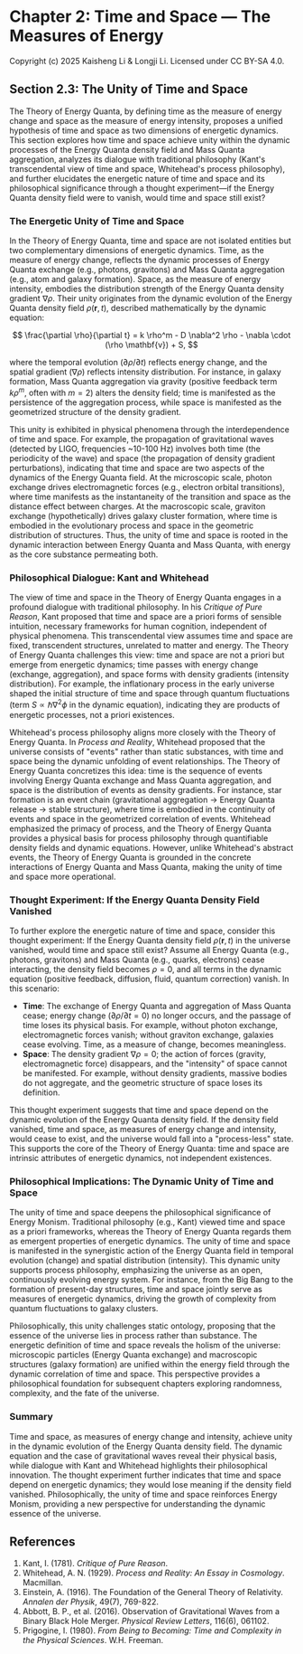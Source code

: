 # Chapter 2: Time and Space — The Measures of Energy

Copyright (c) 2025 Kaisheng Li & Longji Li. Licensed under CC BY-SA 4.0.

## Section 2.3: The Unity of Time and Space

The Theory of Energy Quanta, by defining time as the measure of energy change and space as the measure of energy intensity, proposes a unified hypothesis of time and space as two dimensions of energetic dynamics. This section explores how time and space achieve unity within the dynamic processes of the Energy Quanta density field and Mass Quanta aggregation, analyzes its dialogue with traditional philosophy (Kant's transcendental view of time and space, Whitehead's process philosophy), and further elucidates the energetic nature of time and space and its philosophical significance through a thought experiment—if the Energy Quanta density field were to vanish, would time and space still exist?

### The Energetic Unity of Time and Space
In the Theory of Energy Quanta, time and space are not isolated entities but two complementary dimensions of energetic dynamics. Time, as the measure of energy change, reflects the dynamic processes of Energy Quanta exchange (e.g., photons, gravitons) and Mass Quanta aggregation (e.g., atom and galaxy formation). Space, as the measure of energy intensity, embodies the distribution strength of the Energy Quanta density gradient $\nabla \rho$. Their unity originates from the dynamic evolution of the Energy Quanta density field $\rho(\mathbf{r}, t)$, described mathematically by the dynamic equation:

$$
\frac{\partial \rho}{\partial t} = k \rho^m - D \nabla^2 \rho - \nabla \cdot (\rho \mathbf{v}) + S,
$$

where the temporal evolution ($\partial \rho / \partial t$) reflects energy change, and the spatial gradient ($\nabla \rho$) reflects intensity distribution. For instance, in galaxy formation, Mass Quanta aggregation via gravity (positive feedback term $k \rho^m$, often with $m=2$) alters the density field; time is manifested as the persistence of the aggregation process, while space is manifested as the geometrized structure of the density gradient.

This unity is exhibited in physical phenomena through the interdependence of time and space. For example, the propagation of gravitational waves (detected by LIGO, frequencies ~10-100 Hz) involves both time (the periodicity of the wave) and space (the propagation of density gradient perturbations), indicating that time and space are two aspects of the dynamics of the Energy Quanta field. At the microscopic scale, photon exchange drives electromagnetic forces (e.g., electron orbital transitions), where time manifests as the instantaneity of the transition and space as the distance effect between charges. At the macroscopic scale, graviton exchange (hypothetically) drives galaxy cluster formation, where time is embodied in the evolutionary process and space in the geometric distribution of structures. Thus, the unity of time and space is rooted in the dynamic interaction between Energy Quanta and Mass Quanta, with energy as the core substance permeating both.

### Philosophical Dialogue: Kant and Whitehead
The view of time and space in the Theory of Energy Quanta engages in a profound dialogue with traditional philosophy. In his *Critique of Pure Reason*, Kant proposed that time and space are a priori forms of sensible intuition, necessary frameworks for human cognition, independent of physical phenomena. This transcendental view assumes time and space are fixed, transcendent structures, unrelated to matter and energy. The Theory of Energy Quanta challenges this view: time and space are not a priori but emerge from energetic dynamics; time passes with energy change (exchange, aggregation), and space forms with density gradients (intensity distribution). For example, the inflationary process in the early universe shaped the initial structure of time and space through quantum fluctuations (term $S \propto \hbar \nabla^2 \phi$ in the dynamic equation), indicating they are products of energetic processes, not a priori existences.

Whitehead's process philosophy aligns more closely with the Theory of Energy Quanta. In *Process and Reality*, Whitehead proposed that the universe consists of "events" rather than static substances, with time and space being the dynamic unfolding of event relationships. The Theory of Energy Quanta concretizes this idea: time is the sequence of events involving Energy Quanta exchange and Mass Quanta aggregation, and space is the distribution of events as density gradients. For instance, star formation is an event chain (gravitational aggregation → Energy Quanta release → stable structure), where time is embodied in the continuity of events and space in the geometrized correlation of events. Whitehead emphasized the primacy of process, and the Theory of Energy Quanta provides a physical basis for process philosophy through quantifiable density fields and dynamic equations. However, unlike Whitehead's abstract events, the Theory of Energy Quanta is grounded in the concrete interactions of Energy Quanta and Mass Quanta, making the unity of time and space more operational.

### Thought Experiment: If the Energy Quanta Density Field Vanished
To further explore the energetic nature of time and space, consider this thought experiment: If the Energy Quanta density field $\rho(\mathbf{r}, t)$ in the universe vanished, would time and space still exist? Assume all Energy Quanta (e.g., photons, gravitons) and Mass Quanta (e.g., quarks, electrons) cease interacting, the density field becomes $\rho = 0$, and all terms in the dynamic equation (positive feedback, diffusion, fluid, quantum correction) vanish. In this scenario:

- **Time**: The exchange of Energy Quanta and aggregation of Mass Quanta cease; energy change ($\partial \rho / \partial t = 0$) no longer occurs, and the passage of time loses its physical basis. For example, without photon exchange, electromagnetic forces vanish; without graviton exchange, galaxies cease evolving. Time, as a measure of change, becomes meaningless.
- **Space**: The density gradient $\nabla \rho = 0$; the action of forces (gravity, electromagnetic force) disappears, and the "intensity" of space cannot be manifested. For example, without density gradients, massive bodies do not aggregate, and the geometric structure of space loses its definition.

This thought experiment suggests that time and space depend on the dynamic evolution of the Energy Quanta density field. If the density field vanished, time and space, as measures of energy change and intensity, would cease to exist, and the universe would fall into a "process-less" state. This supports the core of the Theory of Energy Quanta: time and space are intrinsic attributes of energetic dynamics, not independent existences.

### Philosophical Implications: The Dynamic Unity of Time and Space
The unity of time and space deepens the philosophical significance of Energy Monism. Traditional philosophy (e.g., Kant) viewed time and space as a priori frameworks, whereas the Theory of Energy Quanta regards them as emergent properties of energetic dynamics. The unity of time and space is manifested in the synergistic action of the Energy Quanta field in temporal evolution (change) and spatial distribution (intensity). This dynamic unity supports process philosophy, emphasizing the universe as an open, continuously evolving energy system. For instance, from the Big Bang to the formation of present-day structures, time and space jointly serve as measures of energetic dynamics, driving the growth of complexity from quantum fluctuations to galaxy clusters.

Philosophically, this unity challenges static ontology, proposing that the essence of the universe lies in process rather than substance. The energetic definition of time and space reveals the holism of the universe: microscopic particles (Energy Quanta exchange) and macroscopic structures (galaxy formation) are unified within the energy field through the dynamic correlation of time and space. This perspective provides a philosophical foundation for subsequent chapters exploring randomness, complexity, and the fate of the universe.

### Summary
Time and space, as measures of energy change and intensity, achieve unity in the dynamic evolution of the Energy Quanta density field. The dynamic equation and the case of gravitational waves reveal their physical basis, while dialogue with Kant and Whitehead highlights their philosophical innovation. The thought experiment further indicates that time and space depend on energetic dynamics; they would lose meaning if the density field vanished. Philosophically, the unity of time and space reinforces Energy Monism, providing a new perspective for understanding the dynamic essence of the universe.

## References
1. Kant, I. (1781). *Critique of Pure Reason*.
2. Whitehead, A. N. (1929). *Process and Reality: An Essay in Cosmology*. Macmillan.
3. Einstein, A. (1916). The Foundation of the General Theory of Relativity. *Annalen der Physik*, 49(7), 769-822.
4. Abbott, B. P., et al. (2016). Observation of Gravitational Waves from a Binary Black Hole Merger. *Physical Review Letters*, 116(6), 061102.
5. Prigogine, I. (1980). *From Being to Becoming: Time and Complexity in the Physical Sciences*. W.H. Freeman.
